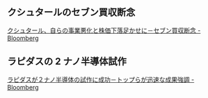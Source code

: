 ## クシュタールのセブン買収断念

[クシュタール、自らの事業悪化と株価下落足かせに－セブン買収断念 - Bloomberg](https://www.bloomberg.co.jp/news/articles/2025-07-17/SZJNVSGPWCML00)

## ラピダスの 2 ナノ半導体試作

[ラピダスが２ナノ半導体の試作に成功－トップらが迅速な成果強調 - Bloomberg](https://www.bloomberg.co.jp/news/articles/2025-07-18/SZEVZ5DWRGG000)

